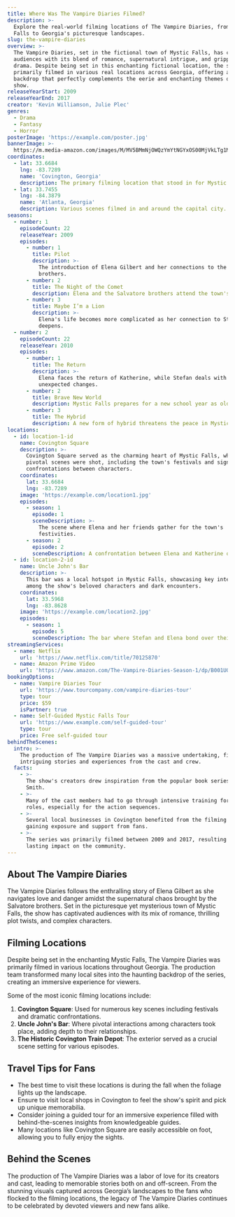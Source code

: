 ```yaml
---
title: Where Was The Vampire Diaries Filmed?
description: >-
  Explore the real-world filming locations of The Vampire Diaries, from Mystic
  Falls to Georgia's picturesque landscapes.
slug: the-vampire-diaries
overview: >-
  The Vampire Diaries, set in the fictional town of Mystic Falls, has captivated
  audiences with its blend of romance, supernatural intrigue, and gripping
  drama. Despite being set in this enchanting fictional location, the series was
  primarily filmed in various real locations across Georgia, offering a stunning
  backdrop that perfectly complements the eerie and enchanting themes of the
  show.
releaseYearStart: 2009
releaseYearEnd: 2017
creator: 'Kevin Williamson, Julie Plec'
genres:
  - Drama
  - Fantasy
  - Horror
posterImage: 'https://example.com/poster.jpg'
bannerImage: >-
  https://m.media-amazon.com/images/M/MV5BMmNjOWQzYmYtNGYxOS00MjVkLTg1MWUtMTkzMGE0MDgwNzQ5XkEyXkFqcGc@._V1_SX300.jpg
coordinates:
  - lat: 33.6684
    lng: -83.7289
    name: 'Covington, Georgia'
    description: The primary filming location that stood in for Mystic Falls.
  - lat: 33.7455
    lng: -84.3879
    name: 'Atlanta, Georgia'
    description: Various scenes filmed in and around the capital city.
seasons:
  - number: 1
    episodeCount: 22
    releaseYear: 2009
    episodes:
      - number: 1
        title: Pilot
        description: >-
          The introduction of Elena Gilbert and her connections to the Salvatore
          brothers.
      - number: 2
        title: The Night of the Comet
        description: Elena and the Salvatore brothers attend the town's annual festival.
      - number: 3
        title: Maybe I’m a Lion
        description: >-
          Elena's life becomes more complicated as her connection to Stefan
          deepens.
  - number: 2
    episodeCount: 22
    releaseYear: 2010
    episodes:
      - number: 1
        title: The Return
        description: >-
          Elena faces the return of Katherine, while Stefan deals with
          unexpected changes.
      - number: 2
        title: Brave New World
        description: Mystic Falls prepares for a new school year as old foes resurface.
      - number: 3
        title: The Hybrid
        description: A new form of hybrid threatens the peace in Mystic Falls.
locations:
  - id: location-1-id
    name: Covington Square
    description: >-
      Covington Square served as the charming heart of Mystic Falls, where many
      pivotal scenes were shot, including the town's festivals and significant
      confrontations between characters.
    coordinates:
      lat: 33.6684
      lng: -83.7289
    image: 'https://example.com/location1.jpg'
    episodes:
      - season: 1
        episode: 1
        sceneDescription: >-
          The scene where Elena and her friends gather for the town's
          festivities.
      - season: 2
        episode: 2
        sceneDescription: A confrontation between Elena and Katherine occurs in the square.
  - id: location-2-id
    name: Uncle John's Bar
    description: >-
      This bar was a local hotspot in Mystic Falls, showcasing key interactions
      among the show's beloved characters and dark encounters.
    coordinates:
      lat: 33.5968
      lng: -83.8628
    image: 'https://example.com/location2.jpg'
    episodes:
      - season: 1
        episode: 5
        sceneDescription: The bar where Stefan and Elena bond over their shared experiences.
streamingServices:
  - name: Netflix
    url: 'https://www.netflix.com/title/70125870'
  - name: Amazon Prime Video
    url: 'https://www.amazon.com/The-Vampire-Diaries-Season-1/dp/B001UQPRN4'
bookingOptions:
  - name: Vampire Diaries Tour
    url: 'https://www.tourcompany.com/vampire-diaries-tour'
    type: tour
    price: $59
    isPartner: true
  - name: Self-Guided Mystic Falls Tour
    url: 'https://www.example.com/self-guided-tour'
    type: tour
    price: Free self-guided tour
behindTheScenes:
  intro: >-
    The production of The Vampire Diaries was a massive undertaking, filled with
    intriguing stories and experiences from the cast and crew.
  facts:
    - >-
      The show's creators drew inspiration from the popular book series by L.J.
      Smith.
    - >-
      Many of the cast members had to go through intensive training for their
      roles, especially for the action sequences.
    - >-
      Several local businesses in Covington benefited from the filming by
      gaining exposure and support from fans.
    - >-
      The series was primarily filmed between 2009 and 2017, resulting in a
      lasting impact on the community.
---
```


## About The Vampire Diaries

The Vampire Diaries follows the enthralling story of Elena Gilbert as she navigates love and danger amidst the supernatural chaos brought by the Salvatore brothers. Set in the picturesque yet mysterious town of Mystic Falls, the show has captivated audiences with its mix of romance, thrilling plot twists, and complex characters.

## Filming Locations

Despite being set in the enchanting Mystic Falls, The Vampire Diaries was primarily filmed in various locations throughout Georgia. The production team transformed many local sites into the haunting backdrop of the series, creating an immersive experience for viewers.

Some of the most iconic filming locations include:

1. **Covington Square**: Used for numerous key scenes including festivals and dramatic confrontations.
2. **Uncle John's Bar**: Where pivotal interactions among characters took place, adding depth to their relationships.
3. **The Historic Covington Train Depot**: The exterior served as a crucial scene setting for various episodes.

## Travel Tips for Fans

- The best time to visit these locations is during the fall when the foliage lights up the landscape.
- Ensure to visit local shops in Covington to feel the show's spirit and pick up unique memorabilia.
- Consider joining a guided tour for an immersive experience filled with behind-the-scenes insights from knowledgeable guides.
- Many locations like Covington Square are easily accessible on foot, allowing you to fully enjoy the sights.

## Behind the Scenes

The production of The Vampire Diaries was a labor of love for its creators and cast, leading to memorable stories both on and off-screen. From the stunning visuals captured across Georgia’s landscapes to the fans who flocked to the filming locations, the legacy of The Vampire Diaries continues to be celebrated by devoted viewers and new fans alike.
